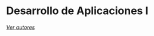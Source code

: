 # Desarrollo de Aplicaciones I  
<a href="https://github.com/domperhu/dai/wiki/Autores"><i>Ver autores</i></a>
